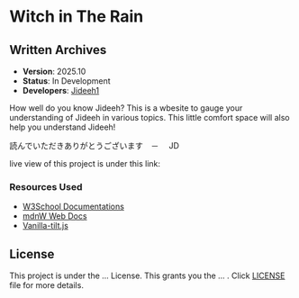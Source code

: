 # Witch in The Rain

## Written Archives

- **Version**: 2025.10
- **Status**: In Development
- **Developers**: [Jideeh1](https://github.com/Jideeh1)

How well do you know Jideeh? This is a wbesite to gauge your understanding of Jideeh in various topics. This little comfort space will also help you understand Jideeh!

読んでいただきありがとうございます　－　 JD

live view of this project is under this link:

### Resources Used

- [W3School Documentations](https://www.w3schools.com/)
- [mdnW Web Docs](https://developer.mozilla.org/en-US/)
- [Vanilla-tilt.js](https://micku7zu.github.io/vanilla-tilt.js/)

## License

This project is under the ... License. This grants you the ... . Click <a href="License.txt">LICENSE</a> file for more details.
